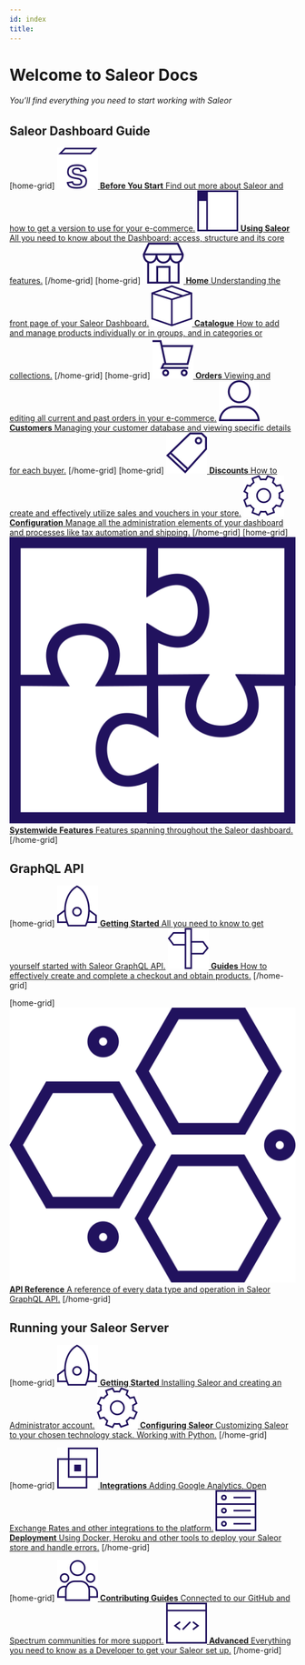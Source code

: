 ```yaml
---
id: index
title: 
---
```


# Welcome to **Saleor Docs**
###### You’ll find everything you need to start working with Saleor

## Saleor Dashboard Guide

[home-grid]
[![](assets/icons/getting-started.svg) **Before You Start** Find out more about Saleor and how to get a version to use for your e-commerce.](dashboard/before-you-start.md)
[![](assets/icons/using-saleor.svg) **Using Saleor** All you need to know about the Dashboard: access, structure and its core features.](dashboard/using-saleor.md)
[/home-grid]
[home-grid]
[![](assets/icons/storefront.svg) **Home** Understanding the front page of your Saleor Dashboard.](dashboard/home.md)
[![](assets/icons/catalogue.svg) **Catalogue** How to add and manage products individually or in groups, and in categories or collections.](dashboard/catalog/intro.md)
[/home-grid]
[home-grid]
[![](assets/icons/orders.svg) **Orders** Viewing and editing all current and past orders in your e-commerce.](dashboard/orders.md)
[![](assets/icons/customers.svg) **Customers** Managing your customer database and viewing specific details for each buyer.](dashboard/customers.md)
[/home-grid]
[home-grid]
[![](assets/icons/discounts.svg) **Discounts** How to create and effectively utilize sales and vouchers in your store.](dashboard/discounts/sales.md)
[![](assets/icons/configure.svg) **Configuration** Manage all the administration elements of your dashboard and processes like tax automation and shipping.](dashboard/configuration/intro.md)
[/home-grid]
[home-grid]
[![](assets/icons/system-features.svg) **Systemwide Features** Features spanning throughout the Saleor dashboard.](dashboard/systemwide/introduction.md)
[/home-grid]

## GraphQL API

[home-grid]
[![](assets/icons/before-start.svg) **Getting Started** All you need to know to get yourself started with Saleor GraphQL API.](api/intro.md)
[![](assets/icons/guides.svg) **Guides** How to effectively create and complete a checkout and obtain products.](api-process/intro.md)
[/home-grid]

[home-grid]
[![](assets/icons/api-reference.svg) **API Reference** A reference of every data type and operation in Saleor GraphQL API.](api-reference.md)
[/home-grid]


## Running your Saleor Server

[home-grid]
[![](assets/icons/before-start.svg) **Getting Started** Installing Saleor and creating an Administrator account.](getting-started/intro.md)
[![](assets/icons/configure.svg) **Configuring Saleor** Customizing Saleor to your chosen technology stack. Working with Python.](customization/intro.md)
[/home-grid]

[home-grid]
[![](assets/icons/integrations.svg) **Integrations** Adding Google Analytics, Open Exchange Rates and other integrations to the platform.](integrations/intro.md)
[![](assets/icons/deployment.svg) **Deployment** Using Docker, Heroku and other tools to deploy your Saleor store and handle errors.](deployment/intro.md)
[/home-grid]

[home-grid]
[![](assets/icons/contribute.svg) **Contributing Guides** Connected to our GitHub and Spectrum communities for more support.](contributing/intro.md)
[![](assets/icons/advanced.svg) **Advanced** Everything you need to know as a Developer to get  your Saleor set up.](advanced/intro.md)
[/home-grid]


